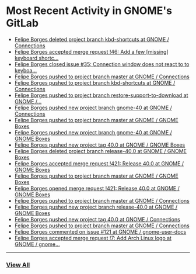 # Most Recent Activity in GNOME's GitLab

<!-- BLOG-POST-LIST:START -->
- [Felipe Borges deleted project branch kbd-shortcuts at GNOME / Connections](https://gitlab.gnome.org/GNOME/connections/-/commits/kbd-shortcuts)
- [Felipe Borges accepted merge request !46: Add a few [missing] keyboard shortc...](https://gitlab.gnome.org/GNOME/connections/-/merge_requests/46)
- [Felipe Borges closed issue #35: Connection window does not react to to keyboa...](https://gitlab.gnome.org/GNOME/connections/-/issues/35)
- [Felipe Borges pushed to project branch master at GNOME / Connections](https://gitlab.gnome.org/GNOME/connections/-/compare/173c82e032624f16096d7429564045fc056c6cc4...a5f9268bcda7378bd193ebb6f77927059e68762f)
- [Felipe Borges pushed to project branch kbd-shortcuts at GNOME / Connections](https://gitlab.gnome.org/GNOME/connections/-/compare/8bdaa03d12ee9edc568594d5fff78c467996b731...a5f9268bcda7378bd193ebb6f77927059e68762f)
- [Felipe Borges pushed to project branch restore-support-to-download at GNOME /...](https://gitlab.gnome.org/GNOME/gnome-boxes/-/compare/803654ab30eacbd42d6c5d7bfe3e993ee0ed35d2...142c25bfcaa40f24bd5e27aa53a172fa85a7a1f0)
- [Felipe Borges pushed new project branch gnome-40 at GNOME / Connections](https://gitlab.gnome.org/GNOME/connections/-/commits/gnome-40)
- [Felipe Borges pushed to project branch master at GNOME / GNOME Boxes](https://gitlab.gnome.org/GNOME/gnome-boxes/-/commit/39c3d76ad1faf2c99c212cd6f49170266b331b3e)
- [Felipe Borges pushed new project branch gnome-40 at GNOME / GNOME Boxes](https://gitlab.gnome.org/GNOME/gnome-boxes/-/commits/gnome-40)
- [Felipe Borges pushed new project tag 40.0 at GNOME / GNOME Boxes](https://gitlab.gnome.org/GNOME/gnome-boxes/-/commits/40.0)
- [Felipe Borges deleted project branch release-40.0 at GNOME / GNOME Boxes](https://gitlab.gnome.org/GNOME/gnome-boxes/-/commits/release-40.0)
- [Felipe Borges accepted merge request !421: Release 40.0 at GNOME / GNOME Boxes](https://gitlab.gnome.org/GNOME/gnome-boxes/-/merge_requests/421)
- [Felipe Borges pushed to project branch master at GNOME / GNOME Boxes](https://gitlab.gnome.org/GNOME/gnome-boxes/-/commit/f6bc86b9fe73b391114e27f3fe607b1e916904c6)
- [Felipe Borges opened merge request !421: Release 40.0 at GNOME / GNOME Boxes](https://gitlab.gnome.org/GNOME/gnome-boxes/-/merge_requests/421)
- [Felipe Borges pushed to project branch master at GNOME / Connections](https://gitlab.gnome.org/GNOME/connections/-/commit/173c82e032624f16096d7429564045fc056c6cc4)
- [Felipe Borges pushed new project branch release-40.0 at GNOME / GNOME Boxes](https://gitlab.gnome.org/GNOME/gnome-boxes/-/commits/release-40.0)
- [Felipe Borges pushed new project tag 40.0 at GNOME / Connections](https://gitlab.gnome.org/GNOME/connections/-/commits/40.0)
- [Felipe Borges pushed to project branch master at GNOME / Connections](https://gitlab.gnome.org/GNOME/connections/-/commit/5fd4f1bcf39e8747553571e54897549f8e51beb4)
- [Felipe Borges commented on issue #121 at GNOME / gnome-user-docs](https://gitlab.gnome.org/GNOME/gnome-user-docs/-/issues/121#note_1061985)
- [Felipe Borges accepted merge request !7: Add Arch Linux logo at GNOME / gnome...](https://gitlab.gnome.org/GNOME/gnome-boxes-logos/-/merge_requests/7)
<!-- BLOG-POST-LIST:END -->

___

### [View All](https://gitlab.gnome.org/users/felipeborges/activity)
